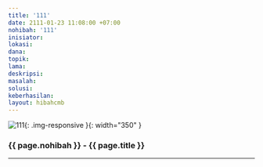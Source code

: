 ```yaml
---
title: '111'
date: 2111-01-23 11:08:00 +07:00
nohibah: '111'
inisiator: 
lokasi: 
dana: 
topik: 
lama: 
deskripsi: 
masalah: 
solusi: 
keberhasilan: 
layout: hibahcmb
---
```


![111](/static/img/hibahcmb/111.png){: .img-responsive }{: width="350" }

### {{ page.nohibah }} - {{ page.title }}

---
